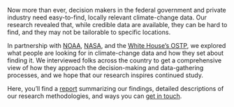 Now more than ever, decision makers in the federal government and
private industry need easy-to-find, locally relevant climate-change
data. Our research revealed that, while credible data are available,
they can be hard to find, and they may not be tailorable to specific
locations.

In partnership with [NOAA], [NASA], and the [White House’s
OSTP][OSTP], we explored what people are looking for in
climate-change data and how they set about finding it. We
interviewed folks across the country to get a comprehensive view of
how they approach the decision-making and data-gathering processes,
and we hope that our research inspires continued study.

Here, you’ll find a [report](#report) summarizing our findings,
detailed descriptions of our research methodologies, and ways you
can [get in touch](#contact).

[NOAA]: https://noaa.gov
[NASA]: https://nasa.gov
[OSTP]: https://www.whitehouse.gov/administration/eop/ostp
